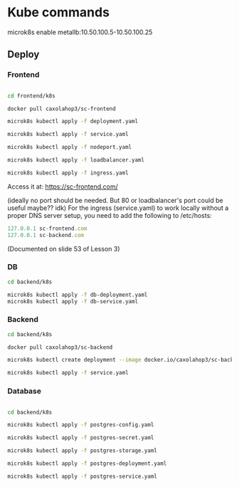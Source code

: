 # Kube commands

microk8s enable metallb:10.50.100.5-10.50.100.25

## Deploy

### Frontend

```bash

cd frontend/k8s

docker pull caxolahop3/sc-frontend

microk8s kubectl apply -f deployment.yaml

microk8s kubectl apply -f service.yaml

microk8s kubectl apply -f nodeport.yaml

microk8s kubectl apply -f loadbalancer.yaml

microk8s kubectl apply -f ingress.yaml
```

Access it at: https://sc-frontend.com/


(ideally no port should be needed. But 80 or loadbalancer's port could be useful maybe?? idk)
For the ingress (service.yaml) to work locally without a proper DNS server
setup, you need to add the following to /etc/hosts:

```jsx
127.0.0.1 sc-frontend.com
127.0.0.1 sc-backend.com
```

(Documented on slide 53 of Lesson 3)

### DB

```bash
cd backend/k8s

microk8s kubectl apply -f db-deployment.yaml
microk8s kubectl apply -f db-service.yaml
```

### Backend

```bash
cd backend/k8s

docker pull caxolahop3/sc-backend

microk8s kubectl create deployment --image docker.io/caxolahop3/sc-backend:latest backend-deployment

microk8s kubectl apply -f service.yaml
```

### Database

```bash

cd backend/k8s

microk8s kubectl apply -f postgres-config.yaml

microk8s kubectl apply -f postgres-secret.yaml

microk8s kubectl apply -f postgres-storage.yaml

microk8s kubectl apply -f postgres-deployment.yaml

microk8s kubectl apply -f postgres-service.yaml